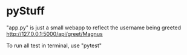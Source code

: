 # pyStuff

"app.py" is just a small webapp to reflect the username being greeted 
http://127.0.0.1:5000/api/greet/Magnus

To run all test in terminal, use "pytest"